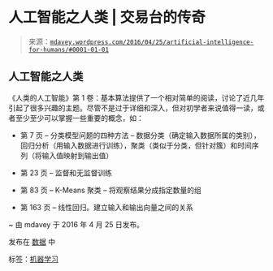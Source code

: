 <!--yml

类别：未分类

日期：2024 年 05 月 18 日 05:33:33

-->

# 人工智能之人类 | 交易台的传奇

> 来源：[`mdavey.wordpress.com/2016/04/25/artificial-intelligence-for-humans/#0001-01-01`](https://mdavey.wordpress.com/2016/04/25/artificial-intelligence-for-humans/#0001-01-01)

## 人工智能之人类

《人类的人工智能》第 1 卷：基本算法提供了一个相对简单的阅读，讨论了近几年引起了很多兴趣的主题。尽管不是过于详细和深入，但对初学者来说值得一读，或者至少至少可以掌握一些重要的概念，如：

+   第 7 页 – 分类模型问题的四种方法 – 数据分类（确定输入数据所属的类别），回归分析（用输入数据进行训练），聚类（类似于分类，但针对簇）和时间序列（将输入值映射到输出值）

+   第 23 页 – 监督和无监督训练

+   第 83 页 – K-Means 聚类 – 将观察结果分成指定数量的组

+   第 163 页 – 线性回归。建立输入和输出向量之间的关系

~ 由 mdavey 于 2016 年 4 月 25 日发布。

发布在 [数据](https://mdavey.wordpress.com/category/data/) 中

标签：[机器学习](https://mdavey.wordpress.com/tag/machinelearning/)
